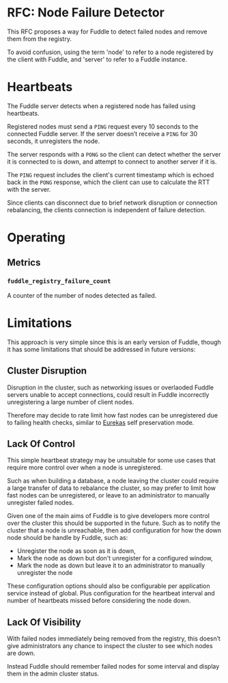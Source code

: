 # RFC: Node Failure Detector
This RFC proposes a way for Fuddle to detect failed nodes and remove them from
the registry.

To avoid confusion, using the term 'node' to refer to a node registered by the
client with Fuddle, and 'server' to refer to a Fuddle instance.

# Heartbeats
The Fuddle server detects when a registered node has failed using heartbeats.

Registered nodes must send a `PING` request every 10 seconds to the connected
Fuddle server. If the server doesn’t receive a `PING` for 30 seconds, it
unregisters the node.

The server responds with a `PONG` so the client can detect whether the server it
is connected to is down, and attempt to connect to another server if it is.

The `PING` request includes the client's current timestamp which is echoed back
in the `PONG` response, which the client can use to calculate the RTT with the
server.

Since clients can disconnect due to brief network disruption or connection
rebalancing, the clients connection is independent of failure detection.

# Operating

## Metrics

### `fuddle_registry_failure_count`
A counter of the number of nodes detected as failed.

# Limitations
This approach is very simple since this is an early version of Fuddle, though it
has some limitations that should be addressed in future versions:

## Cluster Disruption
Disruption in the cluster, such as networking issues or overlaoded Fuddle
servers unable to accept connections, could result in Fuddle incorrectly
unregistering a large number of client nodes.

Therefore may decide to rate limit how fast nodes can be unregistered due to
failing health checks, similar to [Eurekas](https://github.com/Netflix/eureka)
self preservation mode.

## Lack Of Control
This simple heartbeat strategy may be unsuitable for some use cases that require
more control over when a node is unregistered.

Such as when building a database, a node leaving the cluster could require a
large transfer of data to rebalance the cluster, so may prefer to limit how fast
nodes can be unregistered, or leave to an administrator to manually unregister
failed nodes.

Given one of the main aims of Fuddle is to give developers more control over the
cluster this should be supported in the future. Such as to notify the cluster
that a node is unreachable, then add configuration for how the down node should
be handle by Fuddle, such as:
* Unregister the node as soon as it is down,
* Mark the node as down but don't unregister for a configured window,
* Mark the node as down but leave it to an administrator to manually unregister
the node

These configuration options should also be configurable per application service
instead of global. Plus configuration for the heartbeat interval and number of
heartbeats missed before considering the node down.

## Lack Of Visibility
With failed nodes immediately being removed from the registry, this doesn’t give
administrators any chance to inspect the cluster to see which nodes are down.

Instead Fuddle should remember failed nodes for some interval and display them
in the admin cluster status.
